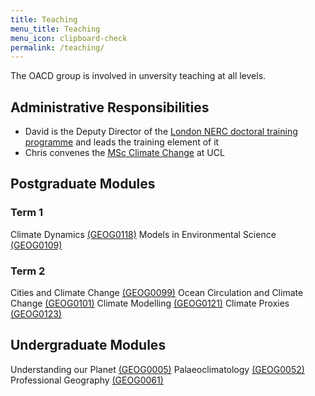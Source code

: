 ```yaml
---
title: Teaching
menu_title: Teaching
menu_icon: clipboard-check
permalink: /teaching/
---
```


The OACD group is involved in unversity teaching at all levels. 

## Administrative Responsibilities
- David is the Deputy Director of the [London NERC doctoral training programme](https://london-nerc-dtp.org/) and leads the training element of it
- Chris convenes the [MSc Climate Change](https://www.ucl.ac.uk/prospective-students/graduate/taught-degrees/climate-change-msc) at UCL

## Postgraduate Modules
### Term 1
Climate Dynamics [(GEOG0118)](https://www.ucl.ac.uk/module-catalogue/modules/GEOG0118)
Models in Environmental Science [(GEOG0109)](https://www.ucl.ac.uk/module-catalogue/modules/GEOG0109)
### Term 2
Cities and Climate Change [(GEOG0099)](https://www.ucl.ac.uk/module-catalogue/modules/GEOG0099)
Ocean Circulation and Climate Change [(GEOG0101)](https://www.ucl.ac.uk/module-catalogue/modules/GEOG0101)
Climate Modelling [(GEOG0121)](https://www.ucl.ac.uk/module-catalogue/modules/GEOG0121)
Climate Proxies [(GEOG0123)](https://www.ucl.ac.uk/module-catalogue/modules/GEOG0123)

## Undergraduate Modules
Understanding our Planet [(GEOG0005)](http://www.ucl.ac.uk/module-catalogue/modules/GEOG0005)
Palaeoclimatology [(GEOG0052)](http://www.ucl.ac.uk/module-catalogue/modules/GEOG0052)
Professional Geography [(GEOG0061)](http://www.ucl.ac.uk/module-catalogue/modules/GEOG0061)